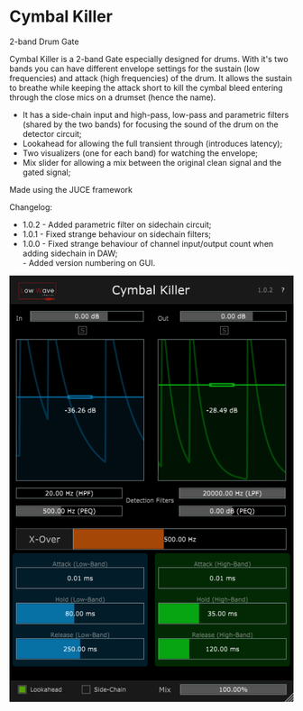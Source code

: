 # Cymbal Killer
2-band Drum Gate

Cymbal Killer is a 2-band Gate especially designed for drums. 
With it's two bands you can have different envelope settings for the sustain (low frequencies) and attack (high frequencies) of the drum.
It allows the sustain to breathe while keeping the attack short to kill the cymbal bleed entering through the close mics on a drumset (hence the name).

- It has a side-chain input and high-pass, low-pass and parametric filters (shared by the two bands) for focusing the sound of the drum on the detector circuit;
- Lookahead for allowing the full transient through (introduces latency);
- Two visualizers (one for each band) for watching the envelope;
- Mix slider for allowing a mix between the original clean signal and the gated signal;

Made using the JUCE framework

Changelog:
- 1.0.2 - Added parametric filter on sidechain circuit; <br />
- 1.0.1 - Fixed strange behaviour on sidechain filters; <br />
- 1.0.0 - Fixed strange behaviour of channel input/output count when adding sidechain in DAW; <br />
        - Added version numbering on GUI.

![Screenshot](CymballKiller.png)
